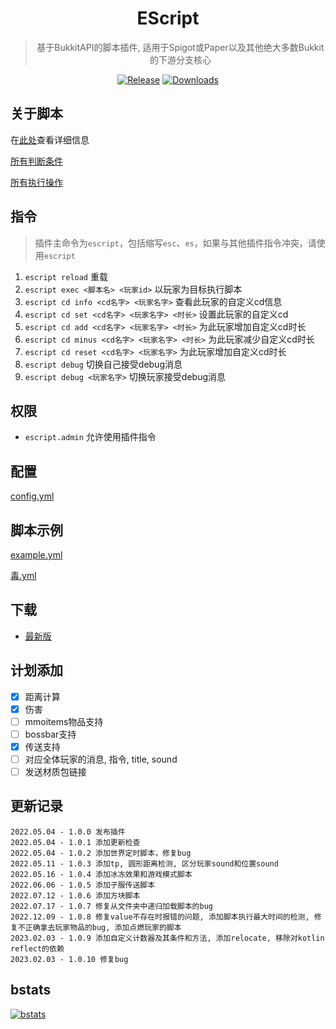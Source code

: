 <div align="center">

# EScript

> 基于BukkitAPI的脚本插件, 适用于Spigot或Paper以及其他绝大多数Bukkit的下游分支核心

[![Release](https://img.shields.io/github/v/release/4o4E/EScript?label=Release)](https://github.com/4o4E/EScript/releases/latest)
[![Downloads](https://img.shields.io/github/downloads/4o4E/EScript/total?label=Download)](https://github.com/4o4E/EScript/releases)

</div>

## 关于脚本

在[此处](docs/script.md)查看详细信息

[所有判断条件](docs/condition.md)

[所有执行操作](docs/execution.md)

## 指令

> 插件主命令为`escript`，包括缩写`esc`、`es`，如果与其他插件指令冲突，请使用`escript`

1. `escript reload` 重载
2. `escript exec <脚本名> <玩家id>` 以玩家为目标执行脚本
3. `escript cd info <cd名字> <玩家名字>` 查看此玩家的自定义cd信息
4. `escript cd set <cd名字> <玩家名字> <时长>` 设置此玩家的自定义cd
5. `escript cd add <cd名字> <玩家名字> <时长>` 为此玩家增加自定义cd时长
6. `escript cd minus <cd名字> <玩家名字> <时长>` 为此玩家减少自定义cd时长
7. `escript cd reset <cd名字> <玩家名字>` 为此玩家增加自定义cd时长
8. `escript debug` 切换自己接受debug消息 
9. `escript debug <玩家名字>` 切换玩家接受debug消息

## 权限

- `escript.admin` 允许使用插件指令

## 配置

[config.yml](src/main/resources/config.yml)

## 脚本示例

[example.yml](src/main/resources/example.yml)

[毒.yml](exmaples/毒.yml)

## 下载

- [最新版](https://github.com/4o4E/EScript/releases/latest)

## 计划添加

- [x] 距离计算
- [x] 伤害
- [ ] mmoitems物品支持
- [ ] bossbar支持
- [x] 传送支持
- [ ] 对应全体玩家的消息, 指令, title, sound
- [ ] 发送材质包链接

## 更新记录

```
2022.05.04 - 1.0.0 发布插件
2022.05.04 - 1.0.1 添加更新检查
2022.05.04 - 1.0.2 添加世界定时脚本，修复bug
2022.05.11 - 1.0.3 添加tp, 圆形距离检测, 区分玩家sound和位置sound
2022.05.16 - 1.0.4 添加冰冻效果和游戏模式脚本
2022.06.06 - 1.0.5 添加子服传送脚本
2022.07.12 - 1.0.6 添加方块脚本
2022.07.17 - 1.0.7 修复从文件夹中递归加载脚本的bug
2022.12.09 - 1.0.8 修复value不存在时报错的问题, 添加脚本执行最大时间的检测, 修复不正确拿去玩家物品的bug, 添加点燃玩家的脚本
2023.02.03 - 1.0.9 添加自定义计数器及其条件和方法, 添加relocate, 移除对kotlin reflect的依赖
2023.02.03 - 1.0.10 修复bug
```

## bstats

[![bstats](https://bstats.org/signatures/bukkit/EScript.svg)](https://bstats.org/plugin/bukkit/EScript)